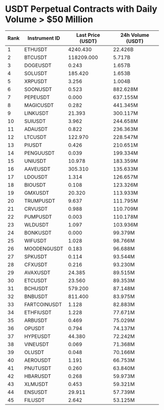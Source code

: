 # USDT Perpetual Contracts with Daily Volume > $50 Million

| Rank | Instrument ID | Last Price (USDT) | 24h Volume (USDT) |
|------|---------------|-------------------|-------------------|
| 1 | ETHUSDT | 4240.430 | 22.426B |
| 2 | BTCUSDT | 118209.000 | 5.717B |
| 3 | DOGEUSDT | 0.243 | 1.657B |
| 4 | SOLUSDT | 185.420 | 1.653B |
| 5 | XRPUSDT | 3.256 | 1.004B |
| 6 | SOONUSDT | 0.523 | 882.628M |
| 7 | PEPEUSDT | 0.000 | 637.155M |
| 8 | MAGICUSDT | 0.282 | 441.345M |
| 9 | LINKUSDT | 21.393 | 300.117M |
| 10 | SUIUSDT | 3.962 | 244.658M |
| 11 | ADAUSDT | 0.822 | 236.363M |
| 12 | LTCUSDT | 122.970 | 228.547M |
| 13 | PIUSDT | 0.426 | 210.651M |
| 14 | PENGUUSDT | 0.039 | 199.334M |
| 15 | UNIUSDT | 10.978 | 183.359M |
| 16 | AAVEUSDT | 305.310 | 135.633M |
| 17 | LDOUSDT | 1.314 | 126.657M |
| 18 | BIOUSDT | 0.108 | 123.326M |
| 19 | GMXUSDT | 20.320 | 113.933M |
| 20 | TRUMPUSDT | 9.637 | 111.795M |
| 21 | CRVUSDT | 0.988 | 110.709M |
| 22 | PUMPUSDT | 0.003 | 110.178M |
| 23 | WLDUSDT | 1.097 | 103.936M |
| 24 | BONKUSDT | 0.000 | 99.379M |
| 25 | WIFUSDT | 1.028 | 98.766M |
| 26 | MOODENGUSDT | 0.183 | 96.688M |
| 27 | SPKUSDT | 0.114 | 93.544M |
| 28 | CFXUSDT | 0.216 | 93.230M |
| 29 | AVAXUSDT | 24.385 | 89.515M |
| 30 | ETCUSDT | 23.560 | 89.353M |
| 31 | BCHUSDT | 579.200 | 87.148M |
| 32 | BNBUSDT | 811.400 | 83.975M |
| 33 | FARTCOINUSDT | 1.128 | 82.883M |
| 34 | ETHFIUSDT | 1.228 | 77.671M |
| 35 | ARBUSDT | 0.469 | 75.029M |
| 36 | OPUSDT | 0.794 | 74.137M |
| 37 | HYPEUSDT | 44.380 | 72.242M |
| 38 | VINEUSDT | 0.069 | 71.368M |
| 39 | OLUSDT | 0.048 | 70.166M |
| 40 | AEROUSDT | 1.191 | 66.753M |
| 41 | PNUTUSDT | 0.260 | 63.840M |
| 42 | HBARUSDT | 0.268 | 59.973M |
| 43 | XLMUSDT | 0.453 | 59.321M |
| 44 | ENSUSDT | 29.911 | 57.739M |
| 45 | FILUSDT | 2.642 | 53.125M |
